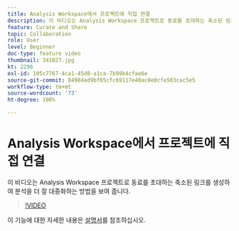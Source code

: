 ```yaml
---
title: Analysis Workspace에서 프로젝트에 직접 연결
description: 이 비디오는 Analysis Workspace 프로젝트로 동료를 초대하는 축소된 링크를 생성하여 분석을 더 잘 대중화하는 방법을 보여 줍니다.
feature: Curate and Share
topic: Collaboration
role: User
level: Beginner
doc-type: feature video
thumbnail: 341027.jpg
kt: 2296
exl-id: 105c7767-4ca1-45d0-a1ca-7b99b4cfae6e
source-git-commit: 84984ad9bf65cfc69117e40ac0e0cfe503cac5e5
workflow-type: tm+mt
source-wordcount: '73'
ht-degree: 100%

---
```


# Analysis Workspace에서 프로젝트에 직접 연결

이 비디오는 Analysis Workspace 프로젝트로 동료를 초대하는 축소된 링크를 생성하여 분석을 더 잘 대중화하는 방법을 보여 줍니다.

>[!VIDEO](https://video.tv.adobe.com/v/341027/?quality=12&learn=on)

이 기능에 대한 자세한 내용은 [설명서](https://experienceleague.adobe.com/docs/analytics/analyze/analysis-workspace/curate-share/shareable-links.html?lang=ko)를 참조하십시오.

